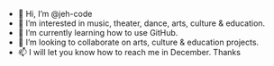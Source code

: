 - 👋 Hi, I’m @jeh-code
- 👀 I’m interested in music, theater, dance, arts, culture & education.
- 🌱 I’m currently learning how to use GitHub.
- 💞️ I’m looking to collaborate on arts, culture & education projects. 
- 📫 I will let you know how to reach me in December. Thanks

<!---
jeh-code/jeh-code is a ✨ special ✨ repository because its `README.md` (this file) appears on your GitHub profile.
You can click the Preview link to take a look at your changes.
--->
